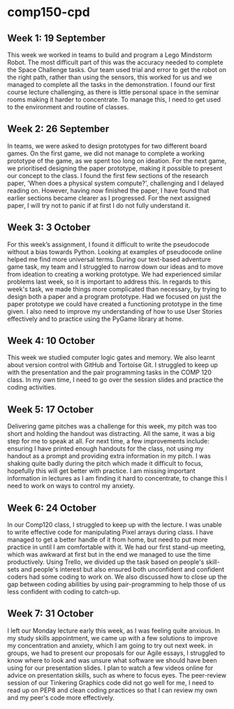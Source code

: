# comp150-cpd

## Week 1: 19 September
This week we worked in teams to build and program a Lego Mindstorm Robot. The most difficult part of this was the accuracy needed to complete the Space Challenge tasks. Our team used trial and error to get the robot on the right path, rather than using the sensors, this worked for us and we managed to complete all the tasks in the demonstration. I found our first course lecture challenging, as there is little personal space in the seminar rooms making it harder to concentrate. To manage this, I need to get used to the environment and routine of classes.

## Week 2: 26 September
In teams, we were asked to design prototypes for two different board games. On the first game, we did not manage to complete a working prototype of the game, as we spent too long on ideation. For the next game, we prioritised designing the paper prototype, making it possible to present our concept to the class. I found the first few sections of the research paper, 'When does a physical system compute?', challenging and I delayed reading on. However, having now finished the paper, I have found that earlier sections became clearer as I progressed. For the next assigned paper, I will try not to panic if at first I do not fully understand it.

## Week 3: 3 October
For this week’s assignment, I found it difficult to write the pseudocode without a bias towards Python. Looking at examples of pseudocode online helped me find more universal terms. During our text-based adventure game task, my team and I struggled to narrow down our ideas and to move from ideation to creating a working prototype. We had experienced similar problems last week, so it is important to address this. In regards to this week's task, we made things more complicated than necessary, by trying to design both a paper and a program prototype. Had we focused on just the paper prototype we could have created a functioning prototype in the time given. I also need to improve my understanding of how to use User Stories effectively and to practice using the PyGame library at home. 

## Week 4: 10 October
This week we studied computer logic gates and memory. We also learnt about version control with GitHub and Tortoise Git.  I struggled to keep up with the presentation and the pair programming tasks in the COMP 120 class. In my own time, I need to go over the session slides and practice the coding activities.

## Week 5: 17 October
Delivering game pitches was a challenge for this week, my pitch was too short and holding the handout was distracting. All the same, it was a big step for me to speak at all. For next time, a few improvements include: ensuring I have printed enough handouts for the class, not using my handout as a prompt and providing extra information in my pitch. I was shaking quite badly during the pitch which made it difficult to focus, hopefully this will get better with practice. I am missing important information in lectures as I am finding it hard to concentrate, to change this I need to work on ways to control my anxiety.

## Week 6: 24 October
In our Comp120 class, I struggled to keep up with the lecture. I was unable to write effective code for manipulating Pixel arrays during class. I have managed to get a better handle of it from home, but need to put more practice in until I am comfortable with it. We had our first stand-up meeting, which was awkward at first but in the end we managed to use the time productively. Using Trello, we divided up the task based on people's skill-sets and people's interest but also ensured both unconfident and confident coders had some coding to work on. We also discussed how to close up the gap between coding abilities by using pair-programming to help those of us less confident with coding to catch-up.

## Week 7: 31 October 
I left our Monday lecture early this week, as I was feeling quite anxious. In my study skills appointment, we came up with a few solutions to improve my concentration and anxiety, which I am going to try out next week. in groups, we had to present our proposals for our Agile essays, I struggled to know where to look and was unsure what software we should have been using for our presentation slides. I plan to watch a few videos online for advice on presentation skills, such as where to focus eyes. The peer-review session of our Tinkering Graphics code did not go well for me, I need to read up on PEP8 and clean coding practices so that I can review my own and my peer's code more effectively. 
